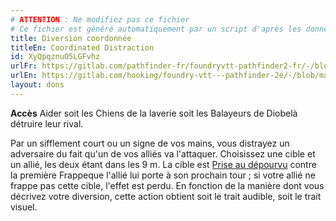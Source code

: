 ```yaml
---
# ATTENTION : Ne modifiez pas ce fichier
# Ce fichier est généré automatiquement par un script d'après les données du module Foundry VTT officiel et de sa traduction
title: Diversion coordonnée
titleEn: Coordinated Distraction
id: XyQpqznuO5LGFvhz
urlFr: https://gitlab.com/pathfinder-fr/foundryvtt-pathfinder2-fr/-/blob/master/data/feats/XyQpqznuO5LGFvhz.htm
urlEn: https://gitlab.com/hooking/foundry-vtt---pathfinder-2e/-/blob/master/packs/data/feats.db/coordinated-distraction.json
layout: dons
---
```

**Accès** Aider soit les Chiens de la laverie soit les Balayeurs de Diobelà détruire leur rival.  

Par un sifflement court ou un signe de vos mains, vous distrayez un adversaire du fait qu'un de vos alliés va l'attaquer. Choisissez une cible et un allié, les deux étant dans les 9 m. La cible est [Prise au dépourvu](../conditions/pris-au-dépourvu.html) contre la première Frappeque l'allié lui porte à son prochain tour ; si votre allié ne frappe pas cette cible, l'effet est perdu. En fonction de la manière dont vous décrivez votre diversion, cette action obtient soit le trait audible, soit le trait visuel.
